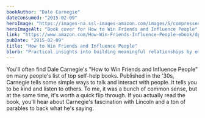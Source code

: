 ```yaml
---
bookAuthor: "Dale Carnegie"
dateConsumed: "2015-02-09"
heroImage: "https://images-na.ssl-images-amazon.com/images/S/compressed.photo.goodreads.com/books/1442726934i/4865.jpg"
heroImageAlt: "Book cover for How to Win Friends and Influence People"
link: "https://www.amazon.com/How-Win-Friends-Influence-People-ebook/dp/B003WEAI4E/"
pubDate: "2015-02-09"
title: "How to Win Friends and Influence People"
blurb: "Practical insights into building meaningful relationships by emphasizing the importance of understanding others' perspectives and expressing genuine interest in their concerns. It provides timeless principles for effective communication and interpersonal skills, encouraging readers to enhance their social interactions and influence positively."
---
```


You'll often find Dale Carnegie's "How to Win Friends and Influence People" on many people's list of top self-help books. Published in the '30s, Carnegie tells some simple ways to talk and interact with people. It tells you to be kind and listen to others. To me, it was a bunch of common sense, but at the same time, it's worth a quick flip through. If you actually read the book, you'll hear about Carnegie's fascination with Lincoln and a ton of parables to back what he's saying.
